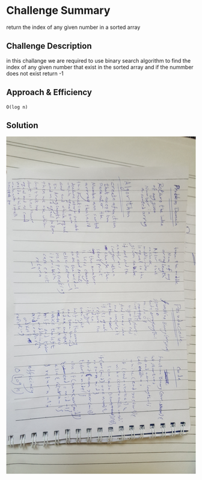 # Challenge Summary
<!-- Short summary or background information -->
return the index of any given number in a sorted array

## Challenge Description
<!-- Description of the challenge -->
in this challange we are required to use binary search algorithm to find the index of any given number that exist in the sorted array and if the nummber does not exist return -1

## Approach & Efficiency
<!-- What approach did you take? Why? What is the Big O space/time for this approach? -->
	O(log n)

## Solution
<!-- Embedded whiteboard image -->
![Whiteboarding](./../../assets/array-binary-search.jpg)
